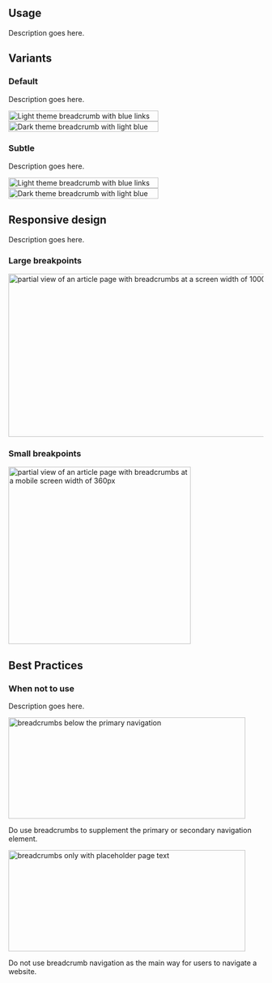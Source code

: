 ## Usage

Description goes here.

## Variants

### Default

Description goes here.

<div class="grid xs-two-columns">
  <uxdot-example width-adjustment="295px">
    <img src="../breadcrumb-variant-default-light.svg"
        alt="Light theme breadcrumb with blue links and black text and separators"
        width="296"
        height="21">
  </uxdot-example>

  <uxdot-example width-adjustment="295px" color-palette="darkest">
    <img src="../breadcrumb-variant-default-dark.svg"
        alt="Dark theme breadcrumb with light blue links and white text and separators"
        width="296"
        height="21">
  </uxdot-example>
</div>

### Subtle

Description goes here.

<div class="grid xs-two-columns">
  <uxdot-example width-adjustment="295px">
    <img src="../breadcrumb-variant-subtle-light.svg"
        alt="Light theme breadcrumb with blue links and dark gray text and separators"
        width="296"
        height="21">
  </uxdot-example>

  <uxdot-example width-adjustment="295px" color-palette="darkest">
    <img src="../breadcrumb-variant-subtle-dark.svg"
        alt="Dark theme breadcrumb with light blue links and light gray text and separators"
        width="296"
        height="21">
  </uxdot-example>
</div>

## Responsive design

Description goes here.

### Large breakpoints

<uxdot-example width-adjustment="1000px" variant="full" alignment="left" no-border>
    <img src="../breadcrumb-responsive-large-breakpoint.svg"
        alt="partial view of an article page with breadcrumbs at a screen width of 1000px"
        width="1000"
        height="322">
  </uxdot-example>

### Small breakpoints

<uxdot-example width-adjustment="360px" variant="full" alignment="left" no-border>
    <img src="../breadcrumb-responsive-small-breakpoint.svg"
        alt="partial view of an article page with breadcrumbs at a mobile screen width of 360px"
        width="360"
        height="350">
  </uxdot-example>

## Best Practices

### When not to use

Description goes here.

<div class="grid sm-two-columns">
  <uxdot-best-practice variant="do">
    <uxdot-example slot="image" no-border variant="full" alignment="left">
      <img src="../breadcrumb-when-not-to-use-do.svg"
        alt="breadcrumbs below the primary navigation"
        width="468"
        height="200">
    </uxdot-example>
    <p>Do use breadcrumbs to supplement the primary or secondary navigation element.</p>
  </uxdot-best-practice>

  <uxdot-best-practice variant="dont">
    <uxdot-example slot="image" no-border variant="full" alignment="left">
      <img src="../breadcrumb-when-not-to-use-dont.svg"
        alt="breadcrumbs only with placeholder page text"
        width="468"
        height="200">
    </uxdot-example>
    <p>Do not use breadcrumb navigation as the main way for users to navigate a website.</p>
  </uxdot-best-practice>
</div>
